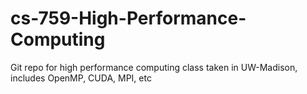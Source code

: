 # cs-759-High-Performance-Computing
Git repo for high performance computing class taken in UW-Madison, includes OpenMP, CUDA, MPI, etc
